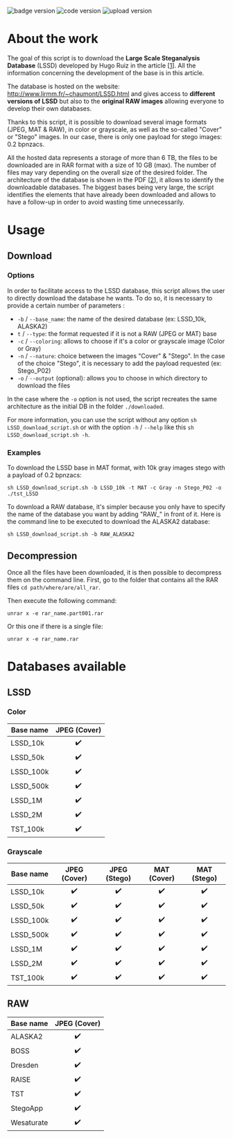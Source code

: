 ![badge version](https://img.shields.io/static/v1?style=plastic&label=Version&message=0.7&color=yellow)
![code version](https://img.shields.io/static/v1?style=plastic&label=Code&message=up-to-date&color=brightgreen)
![upload version](https://img.shields.io/static/v1?style=plastic&label=Upload&message=current&color=critical)

# About the work
The goal of this script is to download the **Large Scale Steganalysis Database** (LSSD) developed by Hugo Ruiz in the
article [[1]]. All the information concerning the development of the base is in this article.

The database is hosted on the website: http://www.lirmm.fr/~chaumont/LSSD.html and gives access to **different versions of LSSD** but
also to the **original RAW images** allowing everyone to develop their own databases.

Thanks to this script, it is possible to download several image formats (JPEG, MAT & RAW), in color or grayscale, as
well as the so-called "Cover" or "Stego" images. In our case, there is only one payload for stego images: 0.2 bpnzacs.
 
All the hosted data represents a storage of more than 6 TB, the files to be downloaded are in RAR format with a size
of 10 GB (max). The number of files may vary depending on the overall size of the desired folder. The architecture of
the database is shown in the PDF [[2]], it allows to identify the downloadable databases. The biggest bases being very
large, the script identifies the elements that have already been downloaded and allows to have a follow-up in order
to avoid wasting time unnecessarily.
 
# Usage
## Download
### Options
 In order to facilitate access to the LSSD database, this script allows the user to directly download the database he
wants. To do so, it is necessary to provide a certain number of parameters :
- `-b` / `--base_name`: the name of the desired database (ex: LSSD_10k, ALASKA2)
- `t` / `--type`: the format requested if it is not a RAW (JPEG or MAT) base
- `-c` / `--coloring`: allows to choose if it's a color or grayscale image (Color or Gray)
- `-n` / `--nature`: choice between the images "Cover" & "Stego". In the case of the choice "Stego", it is necessary
to add the payload requested (ex: Stego_P02)
- `-o` / `--output` (optional): allows you to choose in which directory to download the files

In the case where the `-o` option is not used, the script recreates the same architecture as the initial DB in the
folder `./downloaded`.

For more information, you can use the script without any option `sh LSSD_download_script.sh` or with the option
 `-h` / `--help` like this `sh LSSD_download_script.sh -h`.

### Examples
To download the LSSD base in MAT format, with 10k gray images stego with a payload of 0.2 bpnzacs:

    sh LSSD_download_script.sh -b LSSD_10k -t MAT -c Gray -n Stego_P02 -o ./tst_LSSD

To download a RAW database, it's simpler because you only have to specify the name of the database you want by adding
"RAW_" in front of it. Here is the command line to be executed to download the ALASKA2 database:

    sh LSSD_download_script.sh -b RAW_ALASKA2

## Decompression
Once all the files have been downloaded, it is then possible to decompress them on the command line. First, go to the
folder that contains all the RAR files `cd path/where/are/all_rar`.

Then execute the following command:

    unrar x -e rar_name.part001.rar

Or this one if there is a single file:

    unrar x -e rar_name.rar

# Databases available
## LSSD
### Color
| Base name 	|  JPEG (Cover)	        |
|-----------	|:---------------:	    |
| LSSD_10k  	| :heavy_check_mark: 	|
| LSSD_50k  	| :heavy_check_mark:   	|
| LSSD_100k 	| :heavy_check_mark: 	|
| LSSD_500k 	| :heavy_check_mark: 	|
| LSSD_1M   	| :heavy_check_mark: 	|
| LSSD_2M   	| :heavy_check_mark: 	|
| TST_100k  	| :heavy_check_mark: 	|

### Grayscale
| Base name 	|    JPEG (Cover)    	|    JPEG (Stego)    	|     MAT (Cover)    	|     MAT (Stego)    	|
|-----------	|:------------------:	|:------------------:	|:------------------:	|:------------------:	|
| LSSD_10k  	| :heavy_check_mark: 	| :heavy_check_mark: 	| :heavy_check_mark: 	| :heavy_check_mark: 	|
| LSSD_50k  	| :heavy_check_mark: 	| :heavy_check_mark: 	| :heavy_check_mark: 	| :heavy_check_mark: 	|
| LSSD_100k 	| :heavy_check_mark: 	| :heavy_check_mark: 	| :heavy_check_mark: 	| :heavy_check_mark: 	|
| LSSD_500k 	| :heavy_check_mark: 	| :heavy_check_mark: 	| :heavy_check_mark: 	| :heavy_check_mark: 	|
| LSSD_1M   	| :heavy_check_mark: 	| :heavy_check_mark:  	| :heavy_check_mark: 	| :heavy_check_mark: 	|
| LSSD_2M   	| :heavy_check_mark: 	| :heavy_check_mark:  	| :heavy_check_mark: 	| :heavy_check_mark: 	|
| TST_100k  	| :heavy_check_mark: 	| :heavy_check_mark:  	| :heavy_check_mark: 	| :heavy_check_mark: 	|

## RAW
| Base name  	|    JPEG (Cover)    	|
|------------	|:------------------:	|
| ALASKA2    	| :heavy_check_mark: 	|
| BOSS       	| :heavy_check_mark: 	|
| Dresden    	| :heavy_check_mark: 	|
| RAISE      	| :heavy_check_mark: 	|
| TST        	| :heavy_check_mark: 	|
| StegoApp   	| :heavy_check_mark: 	|
| Wesaturate 	| :heavy_check_mark: 	|

[1]: Creation_GrandeBase_Steganalyse_DL.pdf
[2]: DB_structure.pdf
